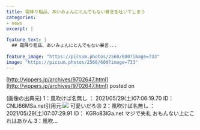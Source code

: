 ```yaml
---
title: 霜降り粗品、あいみょんにとんでもない暴言を吐いてしまう
categories:
- news
excerpt: |
  
feature_text: |
  ## 霜降り粗品、あいみょんにとんでもない暴言...
  
feature_image: "https://picsum.photos/2560/600?image=733"
image: "https://picsum.photos/2560/600?image=733"
---
```


[http://vippers.jp/archives/9702647.html](http://vippers.jp/archives/9702647.html)
posted on 

<!--more-->

(画像の出典元) 1：風吹けば名無し ： 2021/05/29(土)07:06:19.70 ID： CNLI66MSa.net引用元:![](https://i.imgur.com/Xa3uZUh.jpg) 可愛いだろ😡 2：風吹けば名無し ： 2021/05/29(土)07:07:29.91 ID： KGRo83lGa.net マジで失礼 おもんない上にこれはあかん 3：風吹...
